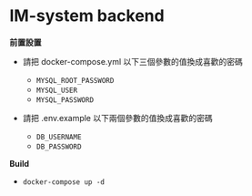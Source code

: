 # IM-system backend

**前置設置**
* 請把 docker-compose.yml 以下三個參數的值換成喜歡的密碼
  * `MYSQL_ROOT_PASSWORD`
  * `MYSQL_USER`
  * `MYSQL_PASSWORD`

* 請把 .env.example 以下兩個參數的值換成喜歡的密碼
  * `DB_USERNAME`
  * `DB_PASSWORD`

**Build**
- `docker-compose up -d`
